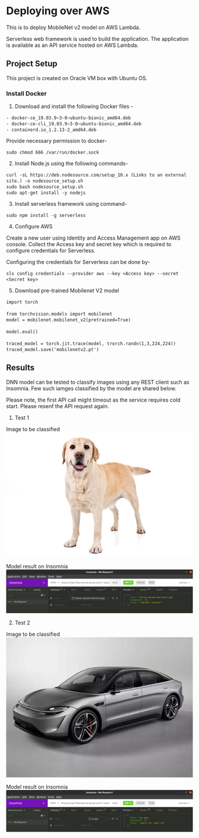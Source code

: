 # Deploying over AWS

This is to deploy MobileNet v2 model on AWS Lambda.

Serverless web framework is used to build the application. The application is available as an API service hosted on AWS Lambda.

## Project Setup

This project is created on Oracle VM box with Ubuntu OS.

### Install Docker 

1. Download and install the following Docker files - 

```
- docker-ce_19.03.9~3-0~ubuntu-bionic_amd64.deb
- docker-ce-cli_19.03.9~3-0~ubuntu-bionic_amd64.deb
- containerd.io_1.2.13-2_amd64.deb

```

Provide necessary permission to docker-

```
sudo chmod 666 /var/run/docker.sock
```

2. Install Node.js using the following commands-

```
curl -sL https://deb.nodesource.com/setup_10.x (Links to an external site.) -o nodesource_setup.sh
sudo bash nodesource_setup.sh
sudo apt-get install -y nodejs
```

3. Install serverless framework using command- 

```
sudo npm install -g serverless
```

4. Configure AWS

Create a new user using Identity and Access Management app on AWS console. Collect the Access key and secret key which is required to configure credentials for Serverless.

Configuring the credentials for Serverless can be done by-

```
sls config credentials --provider aws --key <Access key> --secret <Secret key>
```

5. Download pre-trained Mobilenet V2 model

```
import torch

from torchvision.models import mobilenet
model = mobilenet.mobilenet_v2(pretrained=True)

model.eval()

traced_model = torch.jit.trace(model, trorch.randn(1,3,224,224))
traced_model.save('mobilenetv2.pt')
```

## Results

DNN model can be tested to classify images using any REST client such as Insomnia. Few such iamges classified by the model are shared below.

Please note, the first API call might timeout as the service requires cold start. Please resenf the API request again.

1. Test 1

Image to be classified
![](https://github.com/akshatjaipuria/AWS-Deployment/blob/master/images/Yellow-Labrador-Retriever.jpg)

Model result on Insomnia
![](https://github.com/akshatjaipuria/AWS-Deployment/blob/master/images/response_dog.png)


2. Test 2

Image to be classified
![](https://github.com/akshatjaipuria/AWS-Deployment/blob/master/images/car.jpg)

Model result on Insomnia
![](https://github.com/akshatjaipuria/AWS-Deployment/blob/master/images/response_car.png)




